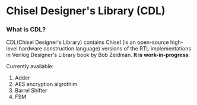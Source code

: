 # Chisel Designer's Library (CDL) #


### What is CDL? ###
CDL(Chisel Designer's Library) contains Chisel (is an open-source high-level 
hardware construction language) versions of the RTL implementations in  Verilog
Designer's Library book by Bob Zeidman. **It is work-in-progress**.

Currently available:

1. Adder
2. AES encryption algrothim
3. Barrel Shifter
4. FSM
